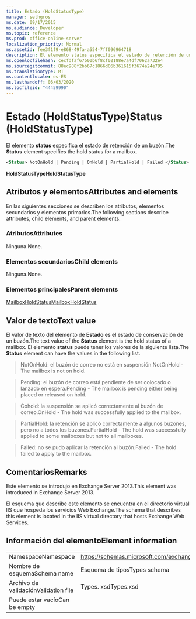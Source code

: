 ```yaml
---
title: Estado (HoldStatusType)
manager: sethgros
ms.date: 09/17/2015
ms.audience: Developer
ms.topic: reference
ms.prod: office-online-server
localization_priority: Normal
ms.assetid: fee3f1f9-e868-49fa-a554-7ff096964718
description: El elemento status especifica el estado de retención de un buzón.
ms.openlocfilehash: cecfdfaf67b00b6f8cf02188e7a4df7062a732e4
ms.sourcegitcommit: 88ec988f2bb67c1866d06b361615f3674a24e795
ms.translationtype: MT
ms.contentlocale: es-ES
ms.lasthandoff: 06/03/2020
ms.locfileid: "44459990"
---
```

# <a name="status-holdstatustype"></a><span data-ttu-id="5286c-103">Estado (HoldStatusType)</span><span class="sxs-lookup"><span data-stu-id="5286c-103">Status (HoldStatusType)</span></span>

<span data-ttu-id="5286c-104">El elemento **status** especifica el estado de retención de un buzón.</span><span class="sxs-lookup"><span data-stu-id="5286c-104">The **Status** element specifies the hold status for a mailbox.</span></span> 
  
```XML
<Status> NotOnHold | Pending | OnHold | PartialHold | Failed </Status>
```

 <span data-ttu-id="5286c-105">**HoldStatusType**</span><span class="sxs-lookup"><span data-stu-id="5286c-105">**HoldStatusType**</span></span>
## <a name="attributes-and-elements"></a><span data-ttu-id="5286c-106">Atributos y elementos</span><span class="sxs-lookup"><span data-stu-id="5286c-106">Attributes and elements</span></span>

<span data-ttu-id="5286c-107">En las siguientes secciones se describen los atributos, elementos secundarios y elementos primarios.</span><span class="sxs-lookup"><span data-stu-id="5286c-107">The following sections describe attributes, child elements, and parent elements.</span></span>
  
### <a name="attributes"></a><span data-ttu-id="5286c-108">Atributos</span><span class="sxs-lookup"><span data-stu-id="5286c-108">Attributes</span></span>

<span data-ttu-id="5286c-109">Ninguna.</span><span class="sxs-lookup"><span data-stu-id="5286c-109">None.</span></span>
  
### <a name="child-elements"></a><span data-ttu-id="5286c-110">Elementos secundarios</span><span class="sxs-lookup"><span data-stu-id="5286c-110">Child elements</span></span>

<span data-ttu-id="5286c-111">Ninguna.</span><span class="sxs-lookup"><span data-stu-id="5286c-111">None.</span></span>
  
### <a name="parent-elements"></a><span data-ttu-id="5286c-112">Elementos principales</span><span class="sxs-lookup"><span data-stu-id="5286c-112">Parent elements</span></span>

[<span data-ttu-id="5286c-113">MailboxHoldStatus</span><span class="sxs-lookup"><span data-stu-id="5286c-113">MailboxHoldStatus</span></span>](mailboxholdstatus.md)
  
## <a name="text-value"></a><span data-ttu-id="5286c-114">Valor de texto</span><span class="sxs-lookup"><span data-stu-id="5286c-114">Text value</span></span>

<span data-ttu-id="5286c-115">El valor de texto del elemento de **Estado** es el estado de conservación de un buzón.</span><span class="sxs-lookup"><span data-stu-id="5286c-115">The text value of the **Status** element is the hold status of a mailbox.</span></span> <span data-ttu-id="5286c-116">El elemento **status** puede tener los valores de la siguiente lista.</span><span class="sxs-lookup"><span data-stu-id="5286c-116">The **Status** element can have the values in the following list.</span></span> 
  
> <span data-ttu-id="5286c-117">NotOnHold: el buzón de correo no está en suspensión.</span><span class="sxs-lookup"><span data-stu-id="5286c-117">NotOnHold - The mailbox is not on hold.</span></span>
    
> <span data-ttu-id="5286c-118">Pending: el buzón de correo está pendiente de ser colocado o lanzado en espera.</span><span class="sxs-lookup"><span data-stu-id="5286c-118">Pending - The mailbox is pending either being placed or released on hold.</span></span> 
    
> <span data-ttu-id="5286c-119">Cohold: la suspensión se aplicó correctamente al buzón de correo.</span><span class="sxs-lookup"><span data-stu-id="5286c-119">OnHold - The hold was successfully applied to the mailbox.</span></span> 
    
> <span data-ttu-id="5286c-120">PartialHold: la retención se aplicó correctamente a algunos buzones, pero no a todos los buzones.</span><span class="sxs-lookup"><span data-stu-id="5286c-120">PartialHold - The hold was successfully applied to some mailboxes but not to all mailboxes.</span></span>
    
> <span data-ttu-id="5286c-121">Failed: no se pudo aplicar la retención al buzón.</span><span class="sxs-lookup"><span data-stu-id="5286c-121">Failed - The hold failed to apply to the mailbox.</span></span>
    
## <a name="remarks"></a><span data-ttu-id="5286c-122">Comentarios</span><span class="sxs-lookup"><span data-stu-id="5286c-122">Remarks</span></span>

<span data-ttu-id="5286c-123">Este elemento se introdujo en Exchange Server 2013.</span><span class="sxs-lookup"><span data-stu-id="5286c-123">This element was introduced in Exchange Server 2013.</span></span>
  
<span data-ttu-id="5286c-124">El esquema que describe este elemento se encuentra en el directorio virtual IIS que hospeda los servicios Web Exchange.</span><span class="sxs-lookup"><span data-stu-id="5286c-124">The schema that describes this element is located in the IIS virtual directory that hosts Exchange Web Services.</span></span>
  
## <a name="element-information"></a><span data-ttu-id="5286c-125">Información del elemento</span><span class="sxs-lookup"><span data-stu-id="5286c-125">Element information</span></span>

|||
|:-----|:-----|
|<span data-ttu-id="5286c-126">Namespace</span><span class="sxs-lookup"><span data-stu-id="5286c-126">Namespace</span></span>  <br/> |https://schemas.microsoft.com/exchange/services/2006/types  <br/> |
|<span data-ttu-id="5286c-127">Nombre de esquema</span><span class="sxs-lookup"><span data-stu-id="5286c-127">Schema name</span></span>  <br/> |<span data-ttu-id="5286c-128">Esquema de tipos</span><span class="sxs-lookup"><span data-stu-id="5286c-128">Types schema</span></span>  <br/> |
|<span data-ttu-id="5286c-129">Archivo de validación</span><span class="sxs-lookup"><span data-stu-id="5286c-129">Validation file</span></span>  <br/> |<span data-ttu-id="5286c-130">Types. xsd</span><span class="sxs-lookup"><span data-stu-id="5286c-130">Types.xsd</span></span>  <br/> |
|<span data-ttu-id="5286c-131">Puede estar vacío</span><span class="sxs-lookup"><span data-stu-id="5286c-131">Can be empty</span></span>  <br/> ||
   

